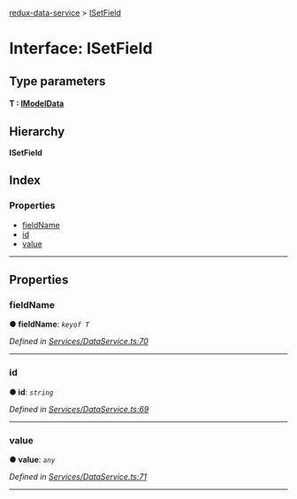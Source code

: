 [redux-data-service](../README.md) > [ISetField](../interfaces/isetfield.md)

# Interface: ISetField

## Type parameters
#### T :  [IModelData](imodeldata.md)
## Hierarchy

**ISetField**

## Index

### Properties

* [fieldName](isetfield.md#fieldname)
* [id](isetfield.md#id)
* [value](isetfield.md#value)

---

## Properties

<a id="fieldname"></a>

###  fieldName

**● fieldName**: *`keyof T`*

*Defined in [Services/DataService.ts:70](https://github.com/Rediker-Software/redux-data-service/blob/9a774aa/src/Services/DataService.ts#L70)*

___
<a id="id"></a>

###  id

**● id**: *`string`*

*Defined in [Services/DataService.ts:69](https://github.com/Rediker-Software/redux-data-service/blob/9a774aa/src/Services/DataService.ts#L69)*

___
<a id="value"></a>

###  value

**● value**: *`any`*

*Defined in [Services/DataService.ts:71](https://github.com/Rediker-Software/redux-data-service/blob/9a774aa/src/Services/DataService.ts#L71)*

___

